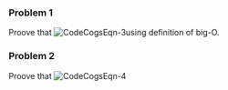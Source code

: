 ### Problem 1

Proove that ![CodeCogsEqn-3](https://user-images.githubusercontent.com/48401272/103258635-40deb480-49d9-11eb-8cda-cf47d7502294.gif)using definition of big-O. 



### Problem 2

Proove that ![CodeCogsEqn-4](https://user-images.githubusercontent.com/48401272/103258647-505dfd80-49d9-11eb-86b6-929d6d9cc40f.gif)

